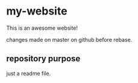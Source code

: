# my-website

This is an awesome website!

changes made on master on github before rebase.

## repository purpose

just a readme file.

